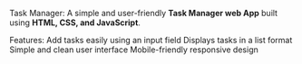 Task Manager:
A simple and user-friendly **Task Manager web App** built using **HTML, CSS, and JavaScript**.

Features: 
Add tasks easily using an input field 
Displays tasks in a list format  
Simple and clean user interface 
Mobile-friendly responsive design
